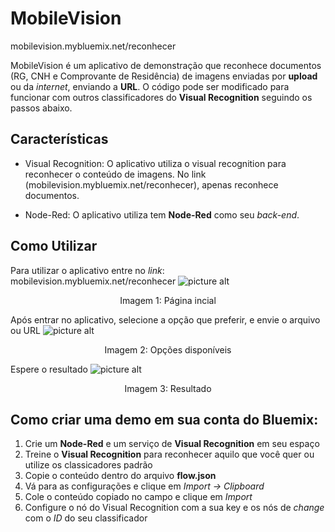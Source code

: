# MobileVision

mobilevision.mybluemix.net/reconhecer

MobileVision é um aplicativo de demonstração que reconhece documentos (RG, CNH e Comprovante de Residência) de imagens enviadas por **upload** ou da *internet*, enviando a **URL**. O código pode ser modificado para funcionar com outros classificadores do **Visual Recognition** seguindo os passos abaixo.

## Características
* Visual Recognition: O aplicativo utiliza o visual recognition para reconhecer o conteúdo de imagens. No link (mobilevision.mybluemix.net/reconhecer), apenas reconhece documentos.

* Node-Red: O aplicativo utiliza tem **Node-Red** como seu *back-end*.

## Como Utilizar
Para utilizar o aplicativo entre no *link*: mobilevision.mybluemix.net/reconhecer
![picture alt](http://www.brightlightpictures.com/assets/images/portfolio/thethaw_header.jpg "Página inicial")
<p align="center">Imagem 1: Página incial</p>

Após entrar no aplicativo, selecione a opção que preferir, e envie o arquivo ou URL
![picture alt](http://www.brightlightpictures.com/assets/images/portfolio/thethaw_header.jpg "Opções disponíveis")
<p align="center">Imagem 2: Opções disponíveis</p>

Espere o resultado
![picture alt](http://www.brightlightpictures.com/assets/images/portfolio/thethaw_header.jpg "Resultado")
<p align="center">Imagem 3: Resultado</p>

## Como criar uma demo em sua conta do Bluemix:

1. Crie um **Node-Red** e um serviço de **Visual Recognition** em seu espaço
2. Treine o **Visual Recognition** para reconhecer aquilo que você quer ou utilize os classicadores padrão
3. Copie o conteúdo dentro do arquivo **flow.json**
4. Vá para as configurações e clique em *Import -> Clipboard*
5. Cole o conteúdo copiado no campo e clique em *Import*
6. Configure o nó do Visual Recognition com a sua key e os nós de *change* com o *ID* do seu classificador
